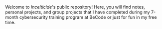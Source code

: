 Welcome to *Incelticide*'s public repository! Here, you will find notes, personal projects, and group projects that I have completed during my 7-month cybersecurity training program at BeCode or just for fun in my free time.
